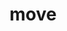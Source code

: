 ---
pid: ls166
title: move
location_transcription: I Live
coordinates: "[-75.154337222909, 39.9952708048]"
zipcode: '19120'
gen_neighborhood: North Philadelphia
neighborhood: Logan,Olney
outside_phl: 
age: '5'
age_range: "<6"
instagram: 
image_file_name: ls_166.jpg
proposal_transcription: Felicia $1000
topic: Youth
topic_summary: '0'
type: Sculpture Statue
keywords_other: 
credit: Felicia
image_labels: 
twitter: 
facebook: 
permalink: "/monuments/ls166/"
layout: item-page
---